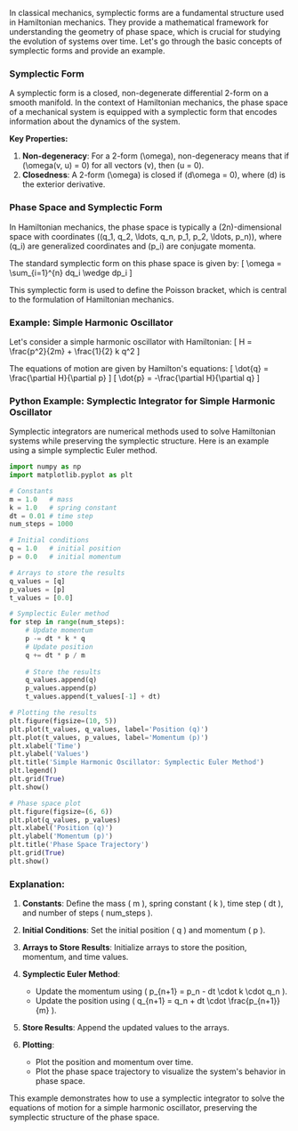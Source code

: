 In classical mechanics, symplectic forms are a fundamental structure used in Hamiltonian mechanics. They provide a mathematical framework for understanding the geometry of phase space, which is crucial for studying the evolution of systems over time. Let's go through the basic concepts of symplectic forms and provide an example.

### Symplectic Form

A symplectic form is a closed, non-degenerate differential 2-form on a smooth manifold. In the context of Hamiltonian mechanics, the phase space of a mechanical system is equipped with a symplectic form that encodes information about the dynamics of the system.

**Key Properties:**
1. **Non-degeneracy**: For a 2-form \(\omega\), non-degeneracy means that if \(\omega(v, u) = 0\) for all vectors \(v\), then \(u = 0\).
2. **Closedness**: A 2-form \(\omega\) is closed if \(d\omega = 0\), where \(d\) is the exterior derivative.

### Phase Space and Symplectic Form

In Hamiltonian mechanics, the phase space is typically a \(2n\)-dimensional space with coordinates \((q_1, q_2, \ldots, q_n, p_1, p_2, \ldots, p_n)\), where \(q_i\) are generalized coordinates and \(p_i\) are conjugate momenta.

The standard symplectic form on this phase space is given by:
\[ \omega = \sum_{i=1}^{n} dq_i \wedge dp_i \]

This symplectic form is used to define the Poisson bracket, which is central to the formulation of Hamiltonian mechanics.

### Example: Simple Harmonic Oscillator

Let's consider a simple harmonic oscillator with Hamiltonian:
\[ H = \frac{p^2}{2m} + \frac{1}{2} k q^2 \]

The equations of motion are given by Hamilton's equations:
\[ \dot{q} = \frac{\partial H}{\partial p} \]
\[ \dot{p} = -\frac{\partial H}{\partial q} \]

### Python Example: Symplectic Integrator for Simple Harmonic Oscillator

Symplectic integrators are numerical methods used to solve Hamiltonian systems while preserving the symplectic structure. Here is an example using a simple symplectic Euler method.

```python
import numpy as np
import matplotlib.pyplot as plt

# Constants
m = 1.0   # mass
k = 1.0   # spring constant
dt = 0.01 # time step
num_steps = 1000

# Initial conditions
q = 1.0   # initial position
p = 0.0   # initial momentum

# Arrays to store the results
q_values = [q]
p_values = [p]
t_values = [0.0]

# Symplectic Euler method
for step in range(num_steps):
    # Update momentum
    p -= dt * k * q
    # Update position
    q += dt * p / m
    
    # Store the results
    q_values.append(q)
    p_values.append(p)
    t_values.append(t_values[-1] + dt)

# Plotting the results
plt.figure(figsize=(10, 5))
plt.plot(t_values, q_values, label='Position (q)')
plt.plot(t_values, p_values, label='Momentum (p)')
plt.xlabel('Time')
plt.ylabel('Values')
plt.title('Simple Harmonic Oscillator: Symplectic Euler Method')
plt.legend()
plt.grid(True)
plt.show()

# Phase space plot
plt.figure(figsize=(6, 6))
plt.plot(q_values, p_values)
plt.xlabel('Position (q)')
plt.ylabel('Momentum (p)')
plt.title('Phase Space Trajectory')
plt.grid(True)
plt.show()
```

### Explanation:

1. **Constants**: Define the mass \( m \), spring constant \( k \), time step \( dt \), and number of steps \( num_steps \).

2. **Initial Conditions**: Set the initial position \( q \) and momentum \( p \).

3. **Arrays to Store Results**: Initialize arrays to store the position, momentum, and time values.

4. **Symplectic Euler Method**:
   - Update the momentum using \( p_{n+1} = p_n - dt \cdot k \cdot q_n \).
   - Update the position using \( q_{n+1} = q_n + dt \cdot \frac{p_{n+1}}{m} \).

5. **Store Results**: Append the updated values to the arrays.

6. **Plotting**:
   - Plot the position and momentum over time.
   - Plot the phase space trajectory to visualize the system's behavior in phase space.

This example demonstrates how to use a symplectic integrator to solve the equations of motion for a simple harmonic oscillator, preserving the symplectic structure of the phase space.
